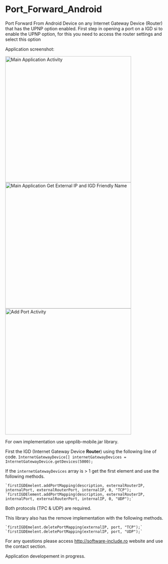 Port_Forward_Android
====================

Port Forward From Android Device on any Internet Gateway Device (Router) that has the UPNP option enabled.
First step in opening a port on a IGD si to enable the UPNP option, for this you need to access the router settings and select this option


Application screenshot:

<img alt="Main Application Activity" src="https://github.com/ManolescuSebastian/Port_Forward_Android/blob/master/screenshots/main__app_activity.png" height="400px" /> 
<img alt="Main Application Get External IP and IGD Friendly Name" src="https://github.com/ManolescuSebastian/Port_Forward_Android/blob/master/screenshots/search_progress_bar_main.png" height="400px"/>
<img alt="Add Port Activity" src="https://github.com/ManolescuSebastian/Port_Forward_Android/blob/master/screenshots/add_port_activity.png" height="400px"/>

For own implementation use upnplib-mobile.jar library.

First the IGD (Internet Gateway Device **Router**) using the following line of code.
`InternetGatewayDevice[] internetGatewayDevices = InternetGatewayDevice.getDevices(5000);`

If the `internetGatewayDevices` array is  > 1 get the first element and use the following methods.

    `firstIGDEmelent.addPortMapping(description, externalRouterIP, internalPort, externalRouterPort, internalIP, 0, "TCP");
    `firstIGDElement.addPortMapping(description, externalRouterIP, internalPort, externalRouterPort, internalIP, 0, "UDP");`

Both protocols (TPC & UDP) are required.

This library also has the remove implementation with the following methods.

    `firstIGDEmelent.deletePortMapping(externalIP, port, "TCP");`
    `firstIGDEmelent.deletePortMapping(externalIP, port, "UDP");`



For any questions please access http://software-include.ro website and use the contact section.


Application developement in progress.

